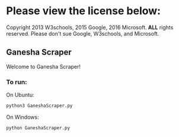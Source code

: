 # Please view the license below:
Copyright 2013 W3schools, 2015 Google, 2016 Microsoft. __ALL__ rights reserved.
Please don't sue Google, W3schools, and Microsoft.
## Ganesha Scraper
Welcome to Ganesha Scraper!
### To run:

On Ubuntu:
~~~bash
python3 GaneshaScraper.py
~~~

On Windows:
~~~batchfile
python GaneshaScraper.py
~~~

###
